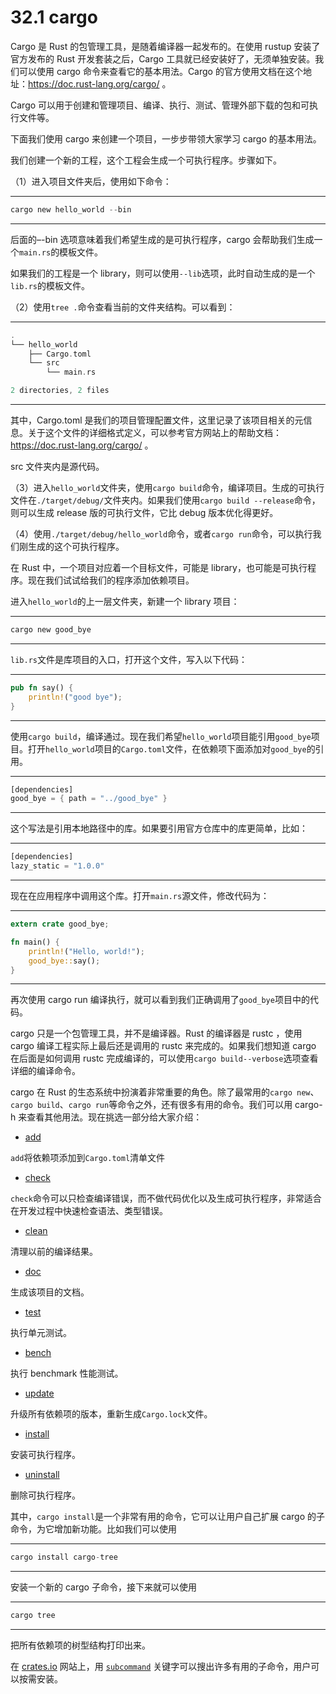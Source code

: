 # 32.1 cargo

Cargo 是 Rust 的包管理工具，是随着编译器一起发布的。在使用 rustup 安装了官方发布的 Rust 开发套装之后，Cargo 工具就已经安装好了，无须单独安装。我们可以使用 cargo 命令来查看它的基本用法。Cargo 的官方使用文档在这个地址：<https://doc.rust-lang.org/cargo/> 。

Cargo 可以用于创建和管理项目、编译、执行、测试、管理外部下载的包和可执行文件等。

下面我们使用 cargo 来创建一个项目，一步步带领大家学习 cargo 的基本用法。

我们创建一个新的工程，这个工程会生成一个可执行程序。步骤如下。

（1）进入项目文件夹后，使用如下命令：

---

```rust
cargo new hello_world --bin
```

---

后面的–-bin 选项意味着我们希望生成的是可执行程序，cargo 会帮助我们生成一个`main.rs`的模板文件。

如果我们的工程是一个 library，则可以使用`--lib`选项，此时自动生成的是一个`lib.rs`的模板文件。

（2）使用`tree .`命令查看当前的文件夹结构。可以看到：

---

```rust
.
└── hello_world
    ├── Cargo.toml
    └── src
        └── main.rs

2 directories, 2 files
```

---

其中，Cargo.toml 是我们的项目管理配置文件，这里记录了该项目相关的元信息。关于这个文件的详细格式定义，可以参考官方网站上的帮助文档：<https://doc.rust-lang.org/cargo/> 。

src 文件夹内是源代码。

（3）进入`hello_world`文件夹，使用`cargo build`命令，编译项目。生成的可执行文件在`./target/debug/`文件夹内。如果我们使用`cargo build --release`命令，则可以生成 release 版的可执行文件，它比 debug 版本优化得更好。

（4）使用`./target/debug/hello_world`命令，或者`cargo run`命令，可以执行我们刚生成的这个可执行程序。

在 Rust 中，一个项目对应着一个目标文件，可能是 library，也可能是可执行程序。现在我们试试给我们的程序添加依赖项目。

进入`hello_world`的上一层文件夹，新建一个 library 项目：

---

```rust
cargo new good_bye
```

---

`lib.rs`文件是库项目的入口，打开这个文件，写入以下代码：

---

```rust
pub fn say() {
    println!("good bye");
}
```

---

使用`cargo build`，编译通过。现在我们希望`hello_world`项目能引用`good_bye`项目。打开`hello_world`项目的`Cargo.toml`文件，在依赖项下面添加对`good_bye`的引用。

---

```rust
[dependencies]
good_bye = { path = "../good_bye" }
```

---

这个写法是引用本地路径中的库。如果要引用官方仓库中的库更简单，比如：

---

```rust
[dependencies]
lazy_static = "1.0.0"
```

---

现在在应用程序中调用这个库。打开`main.rs`源文件，修改代码为：

---

```rust
extern crate good_bye;

fn main() {
    println!("Hello, world!");
    good_bye::say();
}
```

---

再次使用 cargo run 编译执行，就可以看到我们正确调用了`good_bye`项目中的代码。

cargo 只是一个包管理工具，并不是编译器。Rust 的编译器是 rustc ，使用 cargo 编译工程实际上最后还是调用的 rustc 来完成的。如果我们想知道 cargo 在后面是如何调用 rustc 完成编译的，可以使用`cargo build--verbose`选项查看详细的编译命令。

cargo 在 Rust 的生态系统中扮演着非常重要的角色。除了最常用的`cargo new`、`cargo build`、`cargo run`等命令之外，还有很多有用的命令。我们可以用 cargo-h 来查看其他用法。现在挑选一部分给大家介绍：

* [add](https://doc.rust-lang.org/cargo/commands/cargo-add.html)

`add`将依赖项添加到`Cargo.toml`清单文件

* [check](https://doc.rust-lang.org/cargo/commands/cargo-check.html)

`check`命令可以只检查编译错误，而不做代码优化以及生成可执行程序，非常适合在开发过程中快速检查语法、类型错误。

* [clean](https://doc.rust-lang.org/cargo/commands/cargo-clean.html)

清理以前的编译结果。

* [doc](https://doc.rust-lang.org/cargo/commands/cargo-doc.html)

生成该项目的文档。

* [test](https://doc.rust-lang.org/cargo/commands/cargo-test.html)

执行单元测试。

* [bench](https://doc.rust-lang.org/cargo/commands/cargo-bench.html)

执行 benchmark 性能测试。

* [update](https://doc.rust-lang.org/cargo/commands/cargo-update.html)

升级所有依赖项的版本，重新生成`Cargo.lock`文件。

* [install](https://doc.rust-lang.org/cargo/commands/cargo-install.html)

安装可执行程序。

* [uninstall](https://doc.rust-lang.org/cargo/commands/cargo-uninstall.html)

删除可执行程序。

其中，`cargo install`是一个非常有用的命令，它可以让用户自己扩展 cargo 的子命令，为它增加新功能。比如我们可以使用

---

```rust
cargo install cargo-tree
```

---

安装一个新的 cargo 子命令，接下来就可以使用

---

```rust
cargo tree
```

---

把所有依赖项的树型结构打印出来。

在 [crates.io](https://crates.io) 网站上，用 [`subcommand`](https://crates.io/search?q=subcommand) 关键字可以搜出许多有用的子命令，用户可以按需安装。
